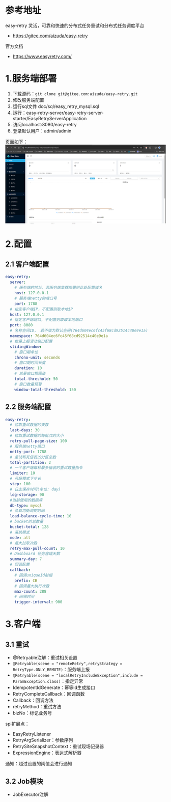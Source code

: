# 参考地址
easy-retry 灵活，可靠和快速的分布式任务重试和分布式任务调度平台
- https://gitee.com/aizuda/easy-retry
  
官方文档
- https://www.easyretry.com/

# 1.服务端部署
1. 下载源码：`git clone git@gitee.com:aizuda/easy-retry.git`
2. 修改服务端配置
3. 运行sql文件  doc/sql/easy_retry_mysql.sql
4. 运行：easy-retry-server/easy-retry-server-starter/EasyRetryServerApplication
5. 访问localhost:8080/easy-retry
6. 登录默认用户：admin/admin

页面如下：
![](img/1.server.png)

# 2.配置
## 2.1 客户端配置
```yml
easy-retry:
  server:
    # 服务端的地址，若服务端集群部署则此处配置域名
    host: 127.0.0.1
    # 服务端netty的端口号
    port: 1788
  # 指定客户端IP，不配置则取本地IP
  host: 127.0.0.1
  # 指定客户端端口，不配置则取取本地端口
  port: 8080 
  # 名称空间ID， 若不填为默认空间(764d604ec6fc45f68cd92514c40e9e1a)
  namespace: 764d604ec6fc45f68cd92514c40e9e1a
  # 批量上报滑动窗口配置
  slidingWindow:
    # 窗口期单位
    chrono-unit: seconds
    # 窗口期时间长度
    duration: 10
    # 总量窗口期阈值
    total-threshold: 50
    # 窗口数量预警
    window-total-threshold: 150 
```
## 2.2 服务端配置
```yml
easy-retry:
  # 拉取重试数据的天数
  last-days: 30
  # 拉取重试数据的每批次的大小
  retry-pull-page-size: 100
  # 服务端netty端口
  netty-port: 1788
  # 重试和死信表的分区总数
  total-partition: 2
  # 一个客户端每秒最多接收的重试数量指令
  limiter: 10
  # 号段模式下步长
  step: 100
  # 日志保存时间(单位: day)
  log-storage: 90
  #当前使用的数据库
  db-type: mysql
  # 负载均衡周期时间
  load-balance-cycle-time: 10
  # bucket的总数量    
  bucket-total: 128
  # 系统模式
  mode: all
  # 最大拉取次数
  retry-max-pull-count: 10
  # Dashboard 任务容错天数
  summary-day: 7
  # 回调配置
  callback:
    # 回调uniqueId前缀
    prefix: CB
    # 回调最大执行次数
    max-count: 288
    # 间隔时间
    trigger-interval: 900 

```

# 3.客户端
## 3.1 重试
- @Retryable注解：重试相关设置
- `@Retryable(scene = "remoteRetry",retryStrategy = RetryType.ONLY_REMOTE)`：服务端上报
- `@Retryable(scene = "localRetryIncludeException",include = ParamException.class)`：指定异常
- IdempotentIdGenerate：幂等id生成接口
- RetryCompleteCallback：回调函数
- Callback：回调方法
- retryMethod：重试方法
- bizNo：标记业务号

spi扩展点：
- EasyRetryListener
- RetryArgSerializer：参数序列
- RetrySiteSnapshotContext：重试现场记录器
- ExpressionEngine：表达式解析器

通知：超过设置的阈值会进行通知

## 3.2 Job模块
- JobExecutor注解
